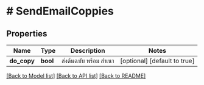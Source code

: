 # # SendEmailCoppies

## Properties

Name | Type | Description | Notes
------------ | ------------- | ------------- | -------------
**do_copy** | **bool** | ส่งต้นฉบับ พร้อม สำเนา | [optional] [default to true]

[[Back to Model list]](../../README.md#documentation-for-models) [[Back to API list]](../../README.md#documentation-for-api-endpoints) [[Back to README]](../../README.md)


